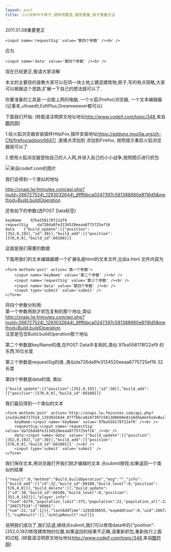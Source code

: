 ```yaml
---
layout: post
title: 小小战争中卡房子,建筑物覆盖,建筑重叠,房子重叠方法
---
```


2011.01.08重要更正

    <input name='requestSig' value='第四个参数' /><br /> 

应为 

    <input name='data' value='第四个参数' /><br /> 

现在已经更正,敬请大家谅解

本文的主要目的是教大家可以在同一块土地上建造建筑物,房子,写的有点简略,大家可以根据这个思路,扩展一下自己的想法就可以了.

你要准备的工具是:一台能上网的电脑, 一个火狐(firefox)浏览器, 一个文本编辑器(记事本,ultraedit,EditPlus,Dreamweaver都可以)


下面我们开始:
(转载请注明原文地址地址<http://www.codeif.com/topic/348>,来自[酷符网](http://www.codeif.com))

1.给火狐浏览器安装插件HttpFox,插件安装地址<https://addons.mozilla.org/zh-CN/firefox/addon/6647/> ,直接点添加到 添加到Firefox, 按照提示重启火狐浏览器就可以了


2.使用火狐浏览器登陆自己的人人网,并进入自己的小小战争,按照图示进行抓包

![来自codeif.com的图片](http://img03.taobaocdn.com/imgextra/i3/104654574/T2onpxXjBaXXXXXXXX_!!104654574.jpg)

我们会得到一个类似的地址

http://xnapi.lw.fminutes.com/api.php?inuId=266727524\_1293032644\_8fffbbca0247397c581388660e8116d5&method=Build.buildOperation

还有如下的参数(选POST Data标签)

    keyName    97ba558178f22af9
    requestSig    da726da8fe3134520eeaa8775725ef16
    data    {"build_update":[{"position":[352,0,192],"id":30}],"build_add":[{"position":[576,0,0],"build_id":60100}]}

这就是我们需要的数据

下面用我们的文本编辑器建一个扩展名是html的文本文件,比如a.html
文件内容为

    <form method='post' action='第一个参数'>
        <input name='keyName' value='第二个参数' /><br />
        <input name='requestSig' value='第三个参数' /><br />
        <input name='data' value='第四个参数' /><br />
        <input type='submit' value='submit' />
    </form>


将四个参数分别用:<br>
第一个参数用刚才抓包复制的那个地址,类似<br>
http://xnapi.lw.fminutes.com/api.php?inuId=266727524\_1293032644\_8fffbbca0247397c581388660e8116d5&method=Build.buildOperation<br>
注意是包含Build.buildOperation那个地址

第二个参数是keyName的值,在POST Data中复制的,类似 97ba558178f22af9 的东西,16位长度

第三个参数是requestSig的值 ,类似da726da8fe3134520eeaa8775725ef16 32长度

第四个参数是data的值, 类似

    {"build_update":[{"position":[352,0,192],"id":30}],"build_add":[{"position":[576,0,0],"build_id":60100}]}

我们最后得到一个类似的文本

    <form method='post' action='http://xnapi.lw.fminutes.com/api.php?inuId=266727524_1293032644_8fffbbca0247397c581388660e8116d5&method=Build.buildOperation'>
        keyName:<input name='keyName' value='97ba558178f22af9' /><br />
        requestSig:<input name='requestSig' value='da726da8fe3134520eeaa8775725ef16' /><br />
        data:<input name='data' value='{"build_update":[{"position":[352,0,192],"id":30}],"build_add":[{"position":[576,0,0],"build_id":60100}]}' /><br />
        <input type='submit' value='submit' />
    </form>


我们保存文本,用浏览器打开我们刚才编辑的文本
点submit按钮,如果返回一个类似的结果

    {"result":0,"method":"Build.buildOperation","msg":"","info":{"build_add":[{"id":32,"build_id":60100,"build_level":0,"position":[576,0,0]}],"build_delete":[],"build_update":[{"id":30,"build_id":60100,"build_level":0,"position":[352,0,192]}],"player_info":{"food":6270,"population_limit":375,"population":22,"population_all":22,"exp":1191,"grade":6,"land":17,"land_used":97,"last_login":1286078020,"mp":55,"mpTopLimit":50,"troops":{"266727524":{"90001":{"num":22,"id":1}}},"lastAddTime":1293030655,"expAddtion":0,"uid":266727524},"levelUp":[],"cupResult":[],"achCupResult":null}}

说明我们成功了,我们后退,继续点submit,我们可以修改data中的{"position":[352,0,192]修改建筑物的位置,如果返回的结果不正确,请重新抓包,重新执行上面的过程.
(转载请注明原文地址地址<http://www.codeif.com/topic/348>,来自[酷符网](http://www.codeif.com))

